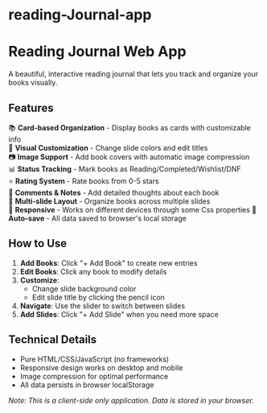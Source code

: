 # reading-Journal-app
# Reading Journal Web App

A beautiful, interactive reading journal that lets you track and organize your books visually.

## Features

📚 **Card-based Organization** - Display books as cards with customizable info  
🎨 **Visual Customization** - Change slide colors and edit titles  
📷 **Image Support** - Add book covers with automatic image compression  
📊 **Status Tracking** - Mark books as Reading/Completed/Wishlist/DNF  
⭐ **Rating System** - Rate books from 0-5 stars  
📝 **Comments & Notes** - Add detailed thoughts about each book  
📂 **Multi-slide Layout** - Organize books across multiple slides  
📂 **Responsive** - Works on different devices through some Css properties
💾 **Auto-save** - All data saved to browser's local storage  

## How to Use

1. **Add Books**: Click "+ Add Book" to create new entries
2. **Edit Books**: Click any book to modify details
3. **Customize**: 
   - Change slide background color
   - Edit slide title by clicking the pencil icon
4. **Navigate**: Use the slider to switch between slides
5. **Add Slides**: Click "+ Add Slide" when you need more space

## Technical Details

- Pure HTML/CSS/JavaScript (no frameworks)
- Responsive design works on desktop and mobile
- Image compression for optimal performance
- All data persists in browser localStorage

*Note: This is a client-side only application. Data is stored in your browser.*